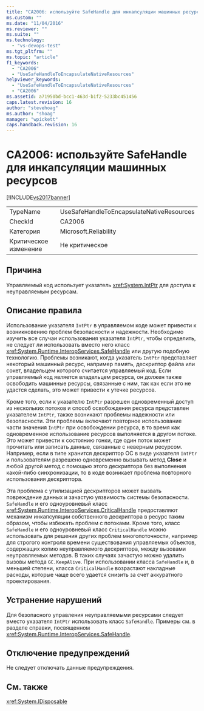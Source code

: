 ```yaml
---
title: "CA2006: используйте SafeHandle для инкапсуляции машинных ресурсов | Microsoft Docs"
ms.custom: ""
ms.date: "11/04/2016"
ms.reviewer: ""
ms.suite: ""
ms.technology: 
  - "vs-devops-test"
ms.tgt_pltfrm: ""
ms.topic: "article"
f1_keywords: 
  - "CA2006"
  - "UseSafeHandleToEncapsulateNativeResources"
helpviewer_keywords: 
  - "UseSafeHandleToEncapsulateNativeResources"
  - "CA2006"
ms.assetid: a71950bd-bcc1-463d-b1f2-5233bc451456
caps.latest.revision: 16
author: "stevehoag"
ms.author: "shoag"
manager: "wpickett"
caps.handback.revision: 16
---
```

# CA2006: используйте SafeHandle для инкапсуляции машинных ресурсов
[!INCLUDE[vs2017banner](../code-quality/includes/vs2017banner.md)]

|||  
|-|-|  
|TypeName|UseSafeHandleToEncapsulateNativeResources|  
|CheckId|CA2006|  
|Категория|Microsoft.Reliability|  
|Критическое изменение|Не критическое|  
  
## Причина  
 Управляемый код использует указатель <xref:System.IntPtr> для доступа к неуправляемым ресурсам.  
  
## Описание правила  
 Использование указателя `IntPtr` в управляемом коде может привести к возникновению проблем безопасности и надежности.  Необходимо изучить все случаи использования указателя `IntPtr`, чтобы определить, не следует ли использовать вместо него класс <xref:System.Runtime.InteropServices.SafeHandle> или другую подобную технологию.  Проблемы возникают, когда указатель `IntPtr` представляет некоторый машинный ресурс, например память, дескриптор файла или сокет, владельцем которого считается управляемый код.  Если управляемый код является владельцем ресурса, он должен также освободить машинные ресурсы, связанные с ним, так как если это не удастся сделать, это может привести к утечке ресурсов.  
  
 Кроме того, если к указателю `IntPtr` разрешен одновременный доступ из нескольких потоков и способ освобождения ресурса представлен указателем `IntPtr`, также возникают проблемы надежности или безопасности.  Эти проблемы включают повторное использование части значения `IntPtr` при освобождении ресурса, в то время как одновременное использование ресурсов выполняется в другом потоке.  Это может привести к состоянию гонки, где один поток может прочитать или записать данные, связанные с неверным ресурсом.  Например, если в типе хранится дескриптор ОС в виде указателя `IntPtr` и пользователям разрешено одновременно вызывать метод **Close** и любой другой метод с помощью этого дескриптора без выполнения какой\-либо синхронизации, то в коде возникает проблема повторного использования дескриптора.  
  
 Эта проблема с утилизацией дескрипторов может вызвать повреждение данных и зачастую уязвимость системы безопасности.  `SafeHandle` и его одноуровневый класс <xref:System.Runtime.InteropServices.CriticalHandle> предоставляют механизм инкапсуляции собственного дескриптора в ресурс таким образом, чтобы избежать проблем с потоками.  Кроме того, класс `SafeHandle` и его одноуровневый класс `CriticalHandle` можно использовать для решения других проблем многопоточности, например для строгого контроля времени существования управляемых объектов, содержащих копию неуправляемого дескриптора, между вызовами неуправляемых методов.  В таких случаях зачастую можно удалить вызовы метода `GC.KeepAlive`.  При использовании класса `SafeHandle` и, в меньшей степени, класса `CriticalHandle` возрастают накладные расходы, которые чаще всего удается снизить за счет аккуратного проектирования.  
  
## Устранение нарушений  
 Для безопасного управления неуправляемыми ресурсами следует вместо указателя `IntPtr` использовать класс `SafeHandle`.  Примеры см. в разделе справки, посвященном <xref:System.Runtime.InteropServices.SafeHandle>.  
  
## Отключение предупреждений  
 Не следует отключать данные предупреждения.  
  
## См. также  
 <xref:System.IDisposable>
